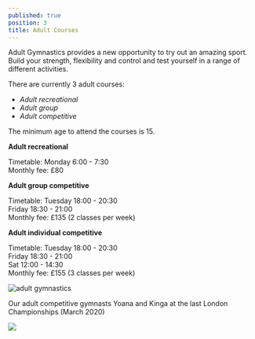```yaml
---
published: true
position: 3
title: Adult Courses
---
```

Adult Gymnastics provides a new opportunity to try out an amazing sport. Build your strength, flexibility and control and test yourself in a range of different activities.

There are currently 3 adult courses:

* *Adult recreational* 
* *Adult group*
* *Adult competitive* 



The minimum age to attend the courses is 15.



**Adult recreational**

Timetable: Monday 6:00 - 7:30\
Monthly fee: £80



**Adult group competitive**

Timetable: Tuesday 18:00 - 20:30\
                   Friday 18:30 - 21:00\
Monthly fee: £135 (2 classes per week)



**Adult individual competitive**

Timetable: Tuesday 18:00 - 20:30\
                   Friday 18:30 - 21:00 \
                   Sat 12:00 - 14:30\
Monthly fee: £155 (3 classes per week)

![adult gymnastics](/assets/img_4426.jpg)

Our adult competitive gymnasts Yoana and Kinga at the last London Championships (March 2020)

![](/assets/2b735cce-230f-46d9-af10-ca9d8abf6151.jpg)